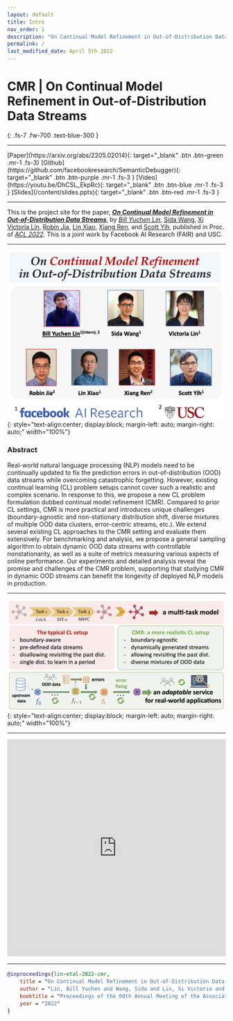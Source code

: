 ```yaml
---
layout: default
title: Intro
nav_order: 1
description: "On Continual Model Refinement in Out-of-Distribution Data Streams"
permalink: /
last_modified_date: April 5th 2022
---
```

 
# CMR | On Continual Model Refinement in Out-of-Distribution Data Streams
{: .fs-7 .fw-700 .text-blue-300 }

---
<span class="fs-2">
[Paper](https://arxiv.org/abs/2205.02014){: target="_blank" .btn .btn-green .mr-1 .fs-3}
[Github](https://github.com/facebookresearch/SemanticDebugger){: target="_blank" .btn .btn-purple .mr-1 .fs-3 }
[Video](https://youtu.be/DhCSL_EkpRc){: target="_blank" .btn .btn-blue .mr-1 .fs-3 }
[Slides](/content/slides.pptx){: target="_blank" .btn .btn-red .mr-1 .fs-3 }
<!-- [Poster](/content/csr_poster.pdf){: target="_blank" .btn .btn-red .mr-1 .fs-3 } -->
</span>


<!--
--- 
<span class="fs-2">
[Data](/data){: .btn .btn-green .mr-1 }
[Methods](/methods){: .btn .btn-purple .mr-1 }
[Metrics](/metrics){: .btn .btn-blue .mr-1 }
[Leaderboard](/leaderboard){: .btn .btn-red .mr-1 }
</span>
-->

---


<!-- ![DrFact](/images/poaster.png){: style="text-align:center; display:block; margin-left: auto; margin-right: auto;" width="100%"} -->

This is the project site for the paper, [_**On Continual Model Refinement in Out-of-Distribution Data Streams**_](https://yuchenlin.xyz/files/cmr.pdf), by [_Bill Yuchen Lin_](https://yuchenlin.xyz/), [Sida Wang](http://www.sidaw.xyz/), [Xi Victoria Lin](http://victorialin.net/), [Robin Jia](https://robinjia.github.io/), [Lin Xiao](https://linxiaolx.github.io/), [Xiang Ren](http://www-bcf.usc.edu/~xiangren/), and [Scott Yih](https://scottyih.org/), published in Proc. of [*ACL 2022*](https://www.2022.aclweb.org/). 
This is a joint work by Facebook AI Research (FAIR) and USC.

---

<!-- 
 <style type="text/css">
    .image-left {
      display: block;
      margin-left: auto;
      margin-right: auto;
      float: right;
    }
 
    table th:first-of-type {
        width: 10
    }
    table th:nth-of-type(2) {
        width: 10
    }
    table th:nth-of-type(3) {
        width: 50
    }
    table th:nth-of-type(4) {
        width: 30
    } 

    </style> -->




![Introduction](images/authors.png){: style="text-align:center; display:block; margin-left: auto; margin-right: auto;" width="100%"}

<!-- {: .fs-3 .fw-300 } -->
### Abstract
Real-world natural language processing (NLP) models need to be continually updated to fix the prediction errors in out-of-distribution (OOD) data streams while overcoming catastrophic forgetting. However, existing continual learning (CL) problem setups cannot cover such a realistic and complex scenario. In response to this, we propose a new CL problem formulation dubbed continual model refinement (CMR). Compared to prior CL settings, CMR is more practical and introduces unique challenges (boundary-agnostic and non-stationary distribution shift, diverse mixtures of multiple OOD data clusters, error-centric streams, etc.). We extend several existing CL approaches to the CMR setting and evaluate them extensively. For benchmarking and analysis, we propose a general sampling algorithm to obtain dynamic OOD data streams with controllable nonstationarity, as well as a suite of metrics measuring various aspects of online performance. Our experiments and detailed analysis reveal the promise and challenges of the CMR problem, supporting that studying CMR in dynamic OOD streams can benefit the longevity of deployed NLP models in production.

---

![Conclusion](images/conclusion.png){: style="text-align:center; display:block; margin-left: auto; margin-right: auto;" width="100%"}

--- 

<iframe width="100%" height="500" src="https://www.youtube.com/embed/DhCSL_EkpRc" title="YouTube video player" frameborder="0" allow="accelerometer; autoplay; clipboard-write; encrypted-media; gyroscope; picture-in-picture" allowfullscreen></iframe>

---

```bibtex
@inproceedings{lin-etal-2022-cmr,
    title = "On Continual Model Refinement in Out-of-Distribution Data Streams",
    author = "Lin, Bill Yuchen and Wang, Sida and Lin, Xi Victoria and Jia, Robin and Xiao, Lin and Ren, Xiang and Yih, Wen-tau",
    booktitle = "Proceedings of the 60th Annual Meeting of the Association for Computational Linguistics (ACL 2022)",
    year = "2022"
}
```